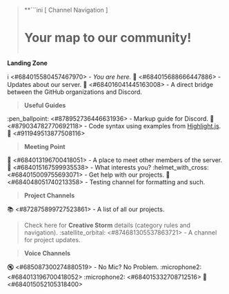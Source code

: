 > **```ini
>       [ Channel Navigation ]
>   # Your map to our community! #  
> ```**
**Landing Zone**

:information_source: <#684015580457467970> - *You are here.*
:mega: <#684015688666447886> - Updates about our server.
:ship: <#684016041445163008> - A direct bridge between the GitHub organizations and Discord.

> **Useful Guides**

:pen_ballpoint: <#878952736446631936> - Markup guide for Discord.
:scroll: <#879034782770692118> - Code syntax using examples from [Highlight.js](https://highlightjs.org/).
:bookmark_tabs: <#911949513877508116>

> **Meeting Point**

:speech_balloon: <#684013196700418051> - A place to meet other members of the server.
:roller_coaster: <#684015167599935538> - What interests you?
:helmet_with_cross: <#684015009755693071> - Get help with our projects.
:construction: <#684048051740213358> - Testing channel for formatting and such.

> **Project Channels**

:books: <#872875899727523861> - A list of all our projects.
> Check here for **Creative Storm** details (category rules and navigation).
:satellite_orbital: <#874681305537863721> - A channel for project updates.

> **Voice Channels**

:mute: <#685087300274880519> - No Mic? No Problem.
:microphone2: <#684013196700418052>
:microphone2: <#684015332708712516>
:door: <#684015052105318400>

